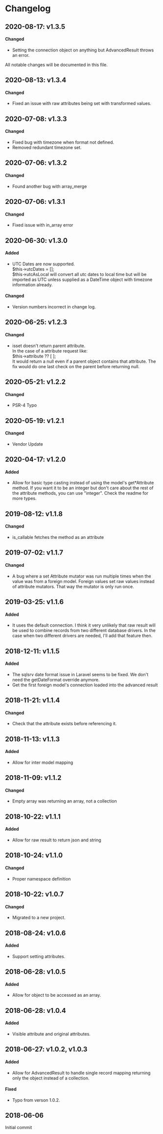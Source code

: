 # Changelog

## 2020-08-17: v1.3.5
#### Changed
- Setting the connection object on anything but AdvancedResult throws an error.

All notable changes will be documented in this file.
## 2020-08-13: v1.3.4
#### Changed
- Fixed an issue with raw attributes being set with transformed values.

## 2020-07-08: v1.3.3
#### Changed
- Fixed bug with timezone when format not defined.
- Removed redundant timezone set.

## 2020-07-06: v1.3.2
#### Changed
- Found another bug with array_merge

## 2020-07-06: v1.3.1
#### Changed
- Fixed issue with in_array error

## 2020-06-30: v1.3.0
#### Added
- UTC Dates are now supported.\
  $this->utcDates = [];\
  $this->utcAsLocal will convert all utc dates to local time but will be imported as UTC unless supplied as a DateTime object with timezone information already.
#### Changed
- Version numbers incorrect in change log.

## 2020-06-25: v1.2.3
#### Changed
- isset doesn't return parent attribute.\
  In the case of a attribute request like:\
  $this->attribute ?? [ ];\
  It would return a null even if a parent object contains that attribute. The fix would do one last check on the parent before returning null.

## 2020-05-21: v1.2.2
#### Changed
- PSR-4 Typo

## 2020-05-19: v1.2.1
#### Changed
- Vendor Update

## 2020-04-17: v1.2.0
#### Added
- Allow for basic type casting instead of using the model's get*Attribute method. If you want it to be an integer but don't care about the rest of the attribute methods, you can use "integer". Check the readme for more types.

## 2019-08-12: v1.1.8
#### Changed
-  is_callable fetches the method as an attribute

## 2019-07-02: v1.1.7
#### Changed
- A bug where a set Attribute mutator was run multiple times when the value was from a foreign model. Foreign values set raw values instead of attribute mutators. That way the mutator is only run once.

## 2019-03-25: v1.1.6
#### Added
- It uses the default connection. I think it very unlikely that raw result will be used to combine records from two different database drivers. In the case when two different drivers are needed, I'll add that feature then.

## 2018-12-11: v1.1.5
#### Added
- The sqlsrv date format issue in Laravel seems to be fixed. We don't need the getDateFormat override anymore.
- Get the first foreign model's connection loaded into the advanced result

## 2018-11-21: v1.1.4
#### Changed
- Check that the attribute exists before referencing it.

## 2018-11-13: v1.1.3
#### Added
- Allow for inter model mapping

## 2018-11-09: v1.1.2
#### Changed
- Empty array was returning an array, not a collection

## 2018-10-22: v1.1.1
#### Added
- Allow for raw result to return json and string

## 2018-10-24: v1.1.0
#### Changed
- Proper namespace definition

## 2018-10-22: v1.0.7
#### Changed
- Migrated to a new project.

## 2018-08-24: v1.0.6
#### Added
- Support setting attributes.

## 2018-06-28: v1.0.5
#### Added
- Allow for object to be accessed as an array.

## 2018-06-28: v1.0.4
#### Added
- Visible attribute and original attributes.

## 2018-06-27: v1.0.2, v1.0.3
#### Added
- Allow for AdvancedResult to handle single record mapping returning only the object instead of a collection.
#### Fixed
- Typo from verson 1.0.2.

## 2018-06-06
Initial commit 